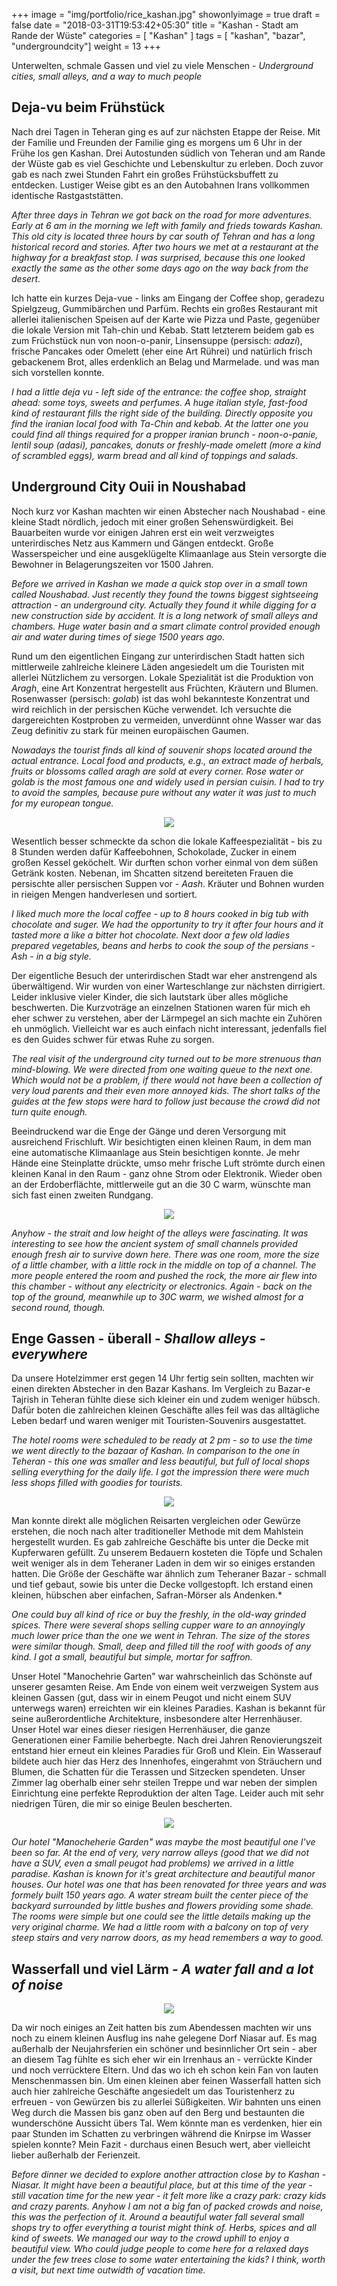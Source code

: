 +++
image = "img/portfolio/rice_kashan.jpg"
showonlyimage = true
draft = false
date = "2018-03-31T19:53:42+05:30"
title = "Kashan -  Stadt am Rande der Wüste"
categories = [ "Kashan" ]
tags = [ "kashan", "bazar", "undergroundcity"]
weight = 13
+++

Unterwelten, schmale Gassen und viel zu viele Menschen - *Underground cities, small alleys, and a way to much people* 

<!--more-->

## Deja-vu beim Frühstück 
Nach drei Tagen in Teheran ging es auf zur nächsten Etappe der Reise. Mit der Familie und Freunden
der Familie ging es morgens um 6 Uhr in der Frühe los gen Kashan. 
Drei Autostunden südlich von Teheran und am Rande der Wüste gab es viel Geschichte und Lebenskultur zu erleben. Doch zuvor gab es nach zwei Stunden Fahrt ein großes Frühstücksbuffett zu entdecken. Lustiger Weise gibt es an den Autobahnen Irans vollkommen identische Rastgaststätten. 

*After three days in Tehran we got back on the road for more adventures. Early at 6 am in the morning we left with family and frieds towards Kashan. This old city is located three hours by car south of Tehran and has a long historical record and stories. After two hours we met at a restaurant at the highway for a breakfast stop. I was surprised, because this one looked exactly the same as the other some days ago on the way back from the desert.*

Ich hatte ein kurzes Deja-vue - links am Eingang der Coffee shop, geradezu Spielgzeug, Gummibärchen und Parfüm. Rechts ein großes Restaurant mit allerlei italienischen Speisen auf der Karte wie Pizza und Paste, gegenüber die lokale Version mit Tah-chin und Kebab. Statt letzterem beidem gab es zum Früchstück nun von noon-o-panir, Linsensuppe (persisch: *adazi*), frische Pancakes oder Omelett (eher eine Art Rührei) und natürlich frisch gebackenem Brot, alles erdenklich an Belag und Marmelade. und was man sich vorstellen konnte. 

*I had a little deja vu - left side of the entrance: the coffee shop, straight ahead: some toys, sweets and perfumes. A huge italian style, fast-food kind of restaurant fills the right side of the building. Directly opposite you find the iranian local food with Ta-Chin and kebab. At the latter one you could find all things required for a propper iranian brunch - noon-o-panie, lentil soup (adasi), pancakes, donuts or freshly-made omelett (more a kind of scrambled eggs), warm bread and all kind of toppings and salads.*


## Underground City Ouii in Noushabad

Noch kurz vor Kashan machten wir einen Abstecher nach Noushabad - eine kleine Stadt nördlich, jedoch mit einer großen Sehenswürdigkeit. Bei Bauarbeiten wurde vor einigen Jahren erst ein weit verzweigtes unterirdisches Netz aus Kammern und Gängen entdeckt. Große Wasserspeicher und eine ausgeklügelte Klimaanlage aus Stein versorgte die Bewohner in Belagerungszeiten vor 1500 Jahren. 

*Before we arrived in Kashan we made a quick stop over in a small town called Noushabad. Just recently they found the towns biggest sightseeing attraction - an underground city. Actually they found it while digging for a new construction side by accident. It is a long network of small alleys and chambers. Huge water basin and a smart climate control provided enough air and water during times of siege 1500 years ago.*

Rund um den eigentlichen Eingang zur unterirdischen Stadt hatten sich mittlerweile zahlreiche kleinere Läden angesiedelt um die Touristen mit allerlei Nützlichem zu versorgen. Lokale Spezialität ist die Produktion von *Aragh*, eine Art Konzentrat hergestellt aus Früchten, Kräutern und Blumen. Rosenwasser (persisch: *golab*) ist das wohl bekannteste Konzentrat und wird reichlich in der persischen Küche verwendet. Ich versuchte die dargereichten Kostproben zu vermeiden, unverdünnt ohne Wasser war das Zeug definitiv zu stark für meinen europäischen Gaumen. 

*Nowadays the tourist finds all kind of souvenir shops located around the actual entrance. Local food and products, e.g., an extract made of herbals, fruits or blossoms called aragh are sold at every corner. Rose water or golab is the most famous one and widely used in persian cuisin. I had to try to avoid the samples, because pure without any water it was just to much for my european tongue.*

<p align="center">
  <img src="/img/portfolio/Noosheshabad.png">
</p>

Wesentlich besser schmeckte da schon die lokale Kaffeespezialität - bis zu 8 Stunden werden dafür Kaffeebohnen, Schokolade, Zucker in einem großen Kessel geköchelt. Wir durften schon vorher einmal von dem süßen Getränk kosten. Nebenan, im Shcatten sitzend bereiteten Frauen die persischte aller persischen Suppen vor - *Aash*. Kräuter und Bohnen wurden in rieigen Mengen handverlesen und sortiert. 

*I liked much more the local coffee - up to 8 hours cooked in big tub with chocolate and suger. We had the opportunity to try it after four hours and it tasted more a like a bitter hot chocolate. Next door a few old ladies prepared vegetables, beans and herbs to cook the soup of the persians - Ash - in a big style.*

Der eigentliche Besuch der unterirdischen Stadt war eher anstrengend als überwältigend. Wir wurden von einer Warteschlange zur nächsten dirrigiert. Leider inklusive vieler Kinder, die sich lautstark über alles mögliche beschwerten. Die Kurzvoträge an einzelnen Stationen waren für mich eh eher schwer zu verstehen, aber der Lärmpegel an sich machte ein Zuhören eh unmöglich. Vielleicht war es auch einfach nicht interessant, jedenfalls fiel es den Guides schwer für etwas Ruhe zu sorgen.

*The real visit of the underground city turned out to be more strenuous than mind-blowing. We were directed from one waiting queue to the next one. Which would not be a problem, if there would not have been a collection of very loud parents and their even more annoyed kids. The short talks of the guides at the few stops were hard to follow just because the crowd did not turn quite enough.*

Beeindruckend war die Enge der Gänge und deren Versorgung mit ausreichend Frischluft. Wir besichtigten einen kleinen Raum, in dem man eine automatische Klimaanlage aus Stein besichtigen konnte. Je mehr Hände eine Steinplatte drückte, umso mehr frische Luft strömte durch einen kleinen Kanal in den Raum - ganz ohne Strom oder Elektronik. Wieder oben an der Erdoberflächte, mittlerweile gut an die 30 C warm, wünschte man sich fast einen zweiten Rundgang.

<p align="center">
  <img src="/img/portfolio/Noosheshabad_2.png">
</p>

*Anyhow - the strait and low height of the alleys were fascinating. It was interesting to see how the ancient system of small channels provided enough fresh air to survive down here. There was one room, more the size of a little chamber, with a little rock in the middle on top of a channel. The more people entered the room and pushed the rock, the more air flew into this chamber - without any electricity or electronics. Again - back on the top of the ground, meanwhile up to 30C warm, we wished almost for a second round, though.*

## Enge Gassen - überall - *Shallow alleys - everywhere*

Da unsere Hotelzimmer erst gegen 14 Uhr fertig sein sollten, machten wir einen direkten Abstecher in den Bazar Kashans. Im Vergleich zu Bazar-e Tajrish in Teheran fühlte diese sich kleiner ein und zudem weniger hübsch. Dafür boten die zahlreichen kleinen Geschäfte alles feil was das alltägliche Leben bedarf und waren weniger mit Touristen-Souvenirs ausgestattet.

*The hotel rooms were scheduled to be ready at 2 pm - so to use the time we went directly to the bazaar of Kashan. In comparison to the one in Teheran - this one was smaller and less beautiful, but full of local shops selling everything for the daily life. I got the impression there were much less shops filled with goodies for tourists.*

<p align="center">
  <img src="/img/portfolio/Kashan_bazar.png">
</p>

Man konnte direkt alle möglichen Reisarten vergleichen oder Gewürze erstehen, die noch nach alter traditioneller Methode mit dem Mahlstein hergestellt wurden. Es gab zahlreiche Geschäfte bis unter die Decke mit Kupferwaren gefüllt. Zu unserem Bedauern kosteten die Töpfe und Schalen weit weniger als in dem Teheraner Laden in dem wir so einiges erstanden hatten. Die Größe der Geschäfte war ähnlich zum Teheraner Bazar - schmall und tief gebaut, sowie bis unter die Decke vollgestopft. Ich erstand einen kleinen, hübschen aber einfachen, Safran-Mörser als Andenken.*

*One could buy all kind of rice or buy the freshly, in the old-way grinded spices. There were several shops selling cupper ware to an annoyingly much lower price than the one we went in Tehran. The size of the stores were similar though. Small, deep and filled till the roof with goods of any kind. I got a small, beautiful but simple, mortar for saffron.*

Unser Hotel "Manochehrie Garten" war wahrscheinlich das Schönste auf unserer gesamten Reise. Am Ende von einem weit verzweigen System aus kleinen Gassen (gut, dass wir in einem Peugot und nicht einem SUV unterwegs waren) erreichten wir ein kleines Paradies. Kashan is bekannt für seine außerordentliche Architekture, insbesondere alter Herrenhäuser. Unser Hotel war eines dieser riesigen Herrenhäuser, die ganze Generationen einer Familie beherbegte. Nach drei Jahren Renovierungszeit entstand hier erneut ein kleines Paradies für Groß und Klein. Ein Wasserauf bildete auch hier das Herz des Innenhofes, eingerahmt von Sträuchern und Blumen, die Schatten für die Terassen und Sitzecken spendeten. Unser Zimmer lag oberhalb einer sehr steilen Treppe und war neben der simplen Einrichtung eine perfekte Reproduktion der alten Tage. Leider auch mit sehr niedrigen Türen, die mir so einige Beulen bescherten. 

<p align="center">
  <img src="/img/portfolio/Kashan_hotel.png">
</p>

*Our hotel "Manocheherie Garden" was maybe the most beautiful one I've been so far. At the end of very, very narrow alleys (good that we did not have a SUV, even a small peugot had problems) we arrived in a little paradise. Kashan is known for it's great architecture and beautiful manor houses. Our hotel was one that has been renovated for three years and was formely built 150 years ago. A water stream built the center piece of the backyard surrounded by little bushes and flowers providing some shade. The rooms were simple but one could see the little details making up the very original charme. We had a little room with a balcony on top of very steep stairs and very narrow doors, as my head remembers a way to good.*

## Wasserfall und viel Lärm - *A water fall and a lot of noise*

<p align="center">
  <img src="/img/portfolio/view_crazyvillage.jpg">
</p>

Da wir noch einiges an Zeit hatten bis zum Abendessen machten wir uns noch zu einem kleinen Ausflug ins nahe gelegene Dorf Niasar auf. Es mag außerhalb der Neujahrsferien ein schöner und besinnlicher Ort sein - aber an diesem Tag fühlte es sich eher wir ein Irrenhaus an - verrückte Kinder und noch verrücktere Eltern. Und das wo ich eh schon kein Fan von lauten Menschenmassen bin. Um einen kleinen aber feinen Wasserfall hatten sich auch hier zahlreiche Geschäfte angesiedelt um das Touristenherz zu erfreuen - von Gewürzen bis zu allerlei Süßigkeiten. Wir bahnten uns einen Weg durch die Massen bis ganz oben auf den Berg und bestaunten die wunderschöne Aussicht übers Tal. Wem könnte man es verdenken, hier ein paar Stunden im Schatten zu verbringen während die Knirpse im Wasser spielen konnte? Mein Fazit - durchaus einen Besuch wert, aber vielleicht lieber außerhalb der Ferienzeit.

*Before dinner we decided to explore another attraction close by to Kashan - Niasar. It might have been a beautiful place, but at this time of the year - still vacation time for the new year - it felt more like a crazy park: crazy kids and crazy parents. Anyhow I am not a big fan of packed crowds and noise, this was the perfection of it. Around a beautiful water fall several small shops try to offer everything a tourist might think of. Herbs, spices and all kind of sweets. We managed our way to the crowd uphill to enjoy a beautiful view. Who could judge people to come here for a relaxed days under the few trees close to some water entertaining the kids? I think, worth a visit, but next time outwidth of vacation time.*

